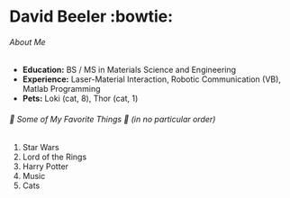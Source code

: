 
# David Beeler :bowtie:

###### About Me

* **Education:** BS / MS in Materials Science and Engineering
* **Experience:** Laser-Material Interaction, Robotic Communication (VB), Matlab Programming
* **Pets:** Loki (cat, 8), Thor (cat, 1)

###### :musical_note: Some of My Favorite Things :musical_note: *(in no particular order)*

1. Star Wars
2. Lord of the Rings
3. Harry Potter
4. Music
5. Cats
